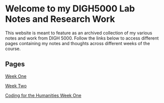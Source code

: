 # Welcome to my DIGH5000 Lab Notes and Research Work
This website is meant to feature as an archived collection of my various notes and work from DIGH 5000. Follow the links below to access different pages containing my notes and thoughts across different weeks of the course.
## Pages
[Week One](Week1.md)

[Week Two](Week2.md)

[Coding for the Humanities Week One](CFH1.md) 
